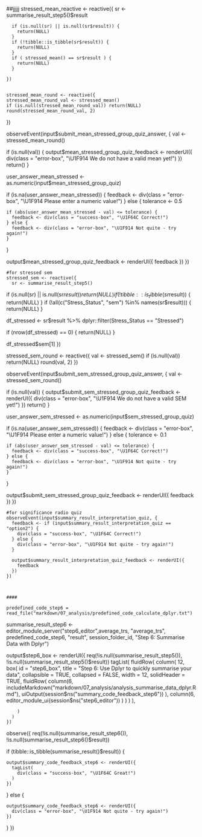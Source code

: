 ##jjjjj
    stressed_mean_reactive <- reactive({
      sr <- summarise_result_step5()$result
      
      if (is.null(sr) || is.null(sr$result)) {
        return(NULL)
      }
      if (!tibble::is_tibble(sr$result)) {
        return(NULL)
      }
      if ( stressed_mean() == sr$result ) {
        return(NULL)
      }
      
    })


    stressed_mean_round <- reactive({
    stressed_mean_round_val <- stressed_mean()
    if (is.null(stressed_mean_round_val)) return(NULL)
    round(stressed_mean_round_val, 2)
  })

 
    
observeEvent(input$submit_mean_stressed_group_quiz_answer, {
  val <- stressed_mean_round()

  if (is.null(val)) {
    output$mean_stressed_group_quiz_feedback <- renderUI({
      div(class = "error-box", "\U1F914 We do not have a valid mean yet!")
    })
    return()
  }

  user_answer_mean_stressed <- as.numeric(input$mean_stressed_group_quiz)

  if (is.na(user_answer_mean_stressed)) {
    feedback <- div(class = "error-box", "\U1F914 Please enter a numeric value!")
  } else {
    tolerance <- 0.5
    
    if (abs(user_answer_mean_stressed - val) <= tolerance) {
      feedback <- div(class = "success-box", "\U1F64C Correct!")
    } else {
      feedback <- div(class = "error-box", "\U1F914 Not quite - try again!")
    }
  }

  output$mean_stressed_group_quiz_feedback <- renderUI({
    feedback
  })
})

    #for stressed sem
    stressed_sem <- reactive({
      sr <- summarise_result_step5()

  if (is.null(sr) || is.null(sr$result)) {
    return(NULL)
  }
  if (!tibble::is_tibble(sr$result)) {
    return(NULL)
  }
  if (!all(c("Stress_Status", "sem") %in% names(sr$result))) {
    return(NULL)
  }

  df_stressed <- sr$result %>%
    dplyr::filter(Stress_Status == "Stressed")

  if (nrow(df_stressed) == 0) {
    return(NULL)
  }

  df_stressed$sem[1]
})

stressed_sem_round <- reactive({
  val <- stressed_sem()
  if (is.null(val)) return(NULL)
  round(val, 2)
})

observeEvent(input$submit_sem_stressed_group_quiz_answer, {
  val <- stressed_sem_round()
  
  if (is.null(val)) {
    output$submit_sem_stressed_group_quiz_feedback <- renderUI({
      div(class = "error-box", "\U1F914 We do not have a valid SEM yet!")
    })
    return()
  }
  
  user_answer_sem_stressed <- as.numeric(input$sem_stressed_group_quiz)
  
  if (is.na(user_answer_sem_stressed)) {
    feedback <- div(class = "error-box", "\U1F914 Please enter a numeric value!")
  } else {
    tolerance <- 0.1
    
    if (abs(user_answer_sem_stressed - val) <= tolerance) {
      feedback <- div(class = "success-box", "\U1F64C Correct!")
    } else {
      feedback <- div(class = "error-box", "\U1F914 Not quite - try again!")
    }
  }
  
  output$submit_sem_stressed_group_quiz_feedback <- renderUI({
    feedback
  })
})

    
    #for significance radio quiz
    observeEvent(input$summary_result_interpretation_quiz, {
      feedback <- if (input$summary_result_interpretation_quiz == "option2") {
        div(class = "success-box", "\U1F64C Correct!")
      } else {
        div(class = "error-box", "\U1F914 Not quite - try again!")
      }
      
      output$summary_result_interpretation_quiz_feedback <- renderUI({
        feedback
      })
    })



    ####

    predefined_code_step6 = read_file("markdown/07_analysis/predefined_code_calculate_dplyr.txt")
summarise_result_step6 <- editor_module_server("step6_editor",average_trs, "average_trs", predefined_code_step6, "result", session_folder_id, "Step 6: Summarise Data with Dplyr")

output$step6_box <- renderUI({
      req(!is.null(summarise_result_step5()), !is.null(summarise_result_step5()$result))
  tagList(
    fluidRow(
        column(
            12,
          box(
              id = "step6_box",
              title = "Step 6: Use Dplyr to quickly summarise your data",
              collapsible = TRUE,
              collapsed = FALSE,
              width = 12,
              solidHeader = TRUE,
              fluidRow(
                  column(6,
                  includeMarkdown("markdown/07_analysis/analysis_summarise_data_dplyr.Rmd"),
                  uiOutput(session$ns("summary_code_feedback_step6"))
                  ),
                  column(6,
                  editor_module_ui(session$ns("step6_editor"))
                  )
              )
            )
          ),
          
        )
      )
    })

observe({
  req(!is.null(summarise_result_step6()), !is.null(summarise_result_step6()$result))
  
  if (tibble::is_tibble(summarise_result()$result)) {
    
    output$summary_code_feedback_step6 <- renderUI({
      tagList(
        div(class = "success-box", "\U1F64C Great!")
      )
    })
    
  } else {
    
    output$summary_code_feedback_step6 <- renderUI({
      div(class = "error-box", "\U1F914 Not quite - try again!")
    })
    
  }
})